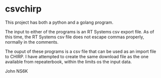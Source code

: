 # csvchirp

This project has both a python and a golang program.

The input to either of the programs is an RT Systems csv export file.  As of this time, the RT Systems csv file does not escape commas properly, normally in the comments.

The ouput of these programs is a csv file that can be used as an import file to CHIRP.  I have attempted to create the same download file as the one available from repeaterbook, within the limits os the input data.

John
NS6K
